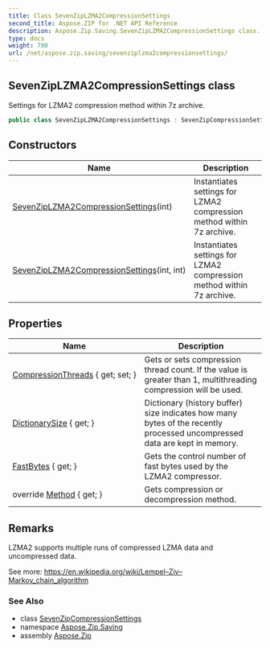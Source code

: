 ```yaml
---
title: Class SevenZipLZMA2CompressionSettings
second_title: Aspose.ZIP for .NET API Reference
description: Aspose.Zip.Saving.SevenZipLZMA2CompressionSettings class. Settings for LZMA2 compression method within 7z archive
type: docs
weight: 780
url: /net/aspose.zip.saving/sevenziplzma2compressionsettings/
---
```

## SevenZipLZMA2CompressionSettings class

Settings for LZMA2 compression method within 7z archive.

```csharp
public class SevenZipLZMA2CompressionSettings : SevenZipCompressionSettings
```

## Constructors

| Name | Description |
| --- | --- |
| [SevenZipLZMA2CompressionSettings](sevenziplzma2compressionsettings/#constructor)(int) | Instantiates settings for LZMA2 compression method within 7z archive. |
| [SevenZipLZMA2CompressionSettings](sevenziplzma2compressionsettings/#constructor_1)(int, int) | Instantiates settings for LZMA2 compression method within 7z archive. |

## Properties

| Name | Description |
| --- | --- |
| [CompressionThreads](../../aspose.zip.saving/sevenziplzma2compressionsettings/compressionthreads/) { get; set; } | Gets or sets compression thread count. If the value is greater than 1, multithreading compression will be used. |
| [DictionarySize](../../aspose.zip.saving/sevenziplzma2compressionsettings/dictionarysize/) { get; } | Dictionary (history buffer) size indicates how many bytes of the recently processed uncompressed data are kept in memory. |
| [FastBytes](../../aspose.zip.saving/sevenziplzma2compressionsettings/fastbytes/) { get; } | Gets the control number of fast bytes used by the LZMA2 compressor. |
| override [Method](../../aspose.zip.saving/sevenziplzma2compressionsettings/method/) { get; } | Gets compression or decompression method. |

## Remarks

LZMA2 supports multiple runs of compressed LZMA data and uncompressed data.

See more: https://en.wikipedia.org/wiki/Lempel–Ziv–Markov_chain_algorithm

### See Also

* class [SevenZipCompressionSettings](../sevenzipcompressionsettings/)
* namespace [Aspose.Zip.Saving](../../aspose.zip.saving/)
* assembly [Aspose.Zip](../../)


